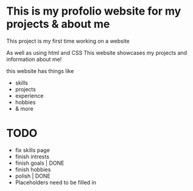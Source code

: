 # This is my profolio website for my projects & about me
This project is my first time working on a website 

As well as using html and CSS This website showcases my projects and information about me!

this website has things like
- skills
- projects
- experience
- hobbies
- & more

# TODO
- fix skills page
- finish intrests
- finish goals | DONE
- finish hobbies
- polish | DONE
- Placeholders need to be filled in